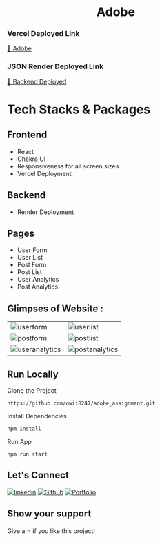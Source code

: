 
<h1 align="center">Adobe</h1>



<h3>Vercel Deployed Link</h3>

<a  href="https://user-side-khaki.vercel.app/">🔗 Adobe </a>

<h3>JSON Render Deployed Link</h3>

<a  href="https://adobe-backend-sx70.onrender.com">🔗 Backend Deployed </a>


# Tech Stacks & Packages
## Frontend
- React 
- Chakra UI
- Responsiveness for all screen sizes
- Vercel Deployment
## Backend
- Render Deployment

 ## Pages 
- User Form
- User List
- Post Form
- Post List
- User Analytics
- Post Analytics

## Glimpses of Website :

<table>

  <tr>
    <td><img src="https://user-images.githubusercontent.com/100846987/230827025-d6c2a137-b635-42d7-9866-8b1bc6f9a5bf.PNG" alt="userform" /></td>
    <td><img src="https://user-images.githubusercontent.com/100846987/230827078-1868fb11-aa25-4335-802b-a8b33f46dfcf.PNG" alt="userlist" /></td>
  </tr>
  
  <tr>
    <td><img src="https://user-images.githubusercontent.com/100846987/230827126-c7ef25bf-5e1c-4f5d-b990-b27c81a90d26.PNG" alt="postform" /></td>
    <td><img src="https://user-images.githubusercontent.com/100846987/230827173-098476d1-8b5a-40eb-8224-a3440e50554c.PNG" alt="postlist" /></td>
  </tr>
  
  <tr>
  <td><img src="https://user-images.githubusercontent.com/100846987/230827239-7d18f656-f918-496e-9a0b-b911ec3fc6a9.PNG" alt="useranalytics"/></td>
  <td><img src="https://user-images.githubusercontent.com/100846987/230827314-99e69cb7-4cec-4975-8a64-6a3959b93e48.PNG" alt="postanalytics"/></td>
  </tr>
 
  
</table>


## Run Locally
Clone the Project
```
https://github.com/owii8247/adobe_assignment.git
``` 

Install Dependencies
```
npm install
```
Run App
```
npm run start
```


## Let's Connect

[![linkedin](https://img.shields.io/badge/mdowaisathar-0077B5?style=for-the-badge&logo=linkedin&logoColor=white)](https://www.linkedin.com/in/md-owais-athar-a16337a2/)
[![Github](https://img.shields.io/badge/owii8247-20232A?style=for-the-badge&logo=Github&logoColor=white)](https://github.com/owii8247/)
[![Portfolio](https://img.shields.io/badge/Portfolio-20232A?style=for-the-badge&logo=portfolio&logoColor=white)](https://owii8247.github.io/)

## Show your support
<p> Give a ⭐️ if you like this project! </p>
<br/>
